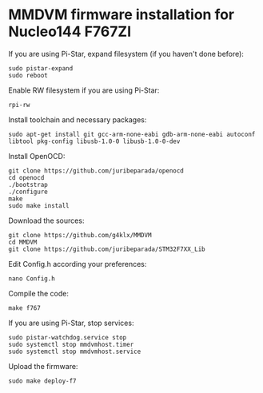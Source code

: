# MMDVM firmware installation for Nucleo144 F767ZI

If you are using Pi-Star, expand filesystem (if you haven't done before):

    sudo pistar-expand
    sudo reboot

Enable RW filesystem if you are using Pi-Star:

    rpi-rw

Install toolchain and necessary packages:

    sudo apt-get install git gcc-arm-none-eabi gdb-arm-none-eabi autoconf libtool pkg-config libusb-1.0-0 libusb-1.0-0-dev

Install OpenOCD:

    git clone https://github.com/juribeparada/openocd
    cd openocd
    ./bootstrap
    ./configure
    make
    sudo make install

Download the sources:

    git clone https://github.com/g4klx/MMDVM
    cd MMDVM
    git clone https://github.com/juribeparada/STM32F7XX_Lib

Edit Config.h according your preferences:

    nano Config.h

Compile the code:

    make f767

If you are using Pi-Star, stop services:

    sudo pistar-watchdog.service stop
    sudo systemctl stop mmdvmhost.timer
    sudo systemctl stop mmdvmhost.service

Upload the firmware:

    sudo make deploy-f7

